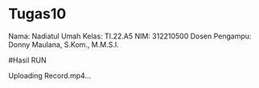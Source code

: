 # Tugas10
Nama: Nadiatul Umah
Kelas: TI.22.A5
NIM: 312210500
Dosen Pengampu: Donny Maulana, S.Kom., M.M.S.I.

#Hasil RUN


Uploading Record.mp4…

